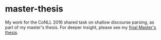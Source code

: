 # master-thesis
My work for the CoNLL 2016 shared task on shallow discourse parsing, as part of my master's thesis. For deeper insight, please see my [final Master's thesis](http://stp.lingfil.uu.se/exarb/master/callin2017.pdf).
